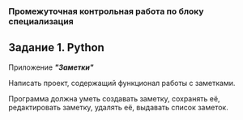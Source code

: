 ### Промежуточная контрольная работа по блоку специализация ###

## Задание 1. Python ##

Приложение ***"Заметки"***

Написать проект, содержащий функционал работы с заметками. 

Программа должна уметь создавать заметку, сохранять её, редактировать заметку, 
удалять её, выдавать список заметок.
    